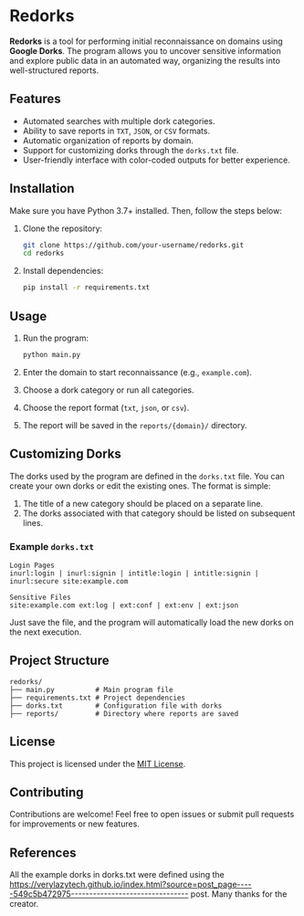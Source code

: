 # Redorks

**Redorks** is a tool for performing initial reconnaissance on domains using **Google Dorks**. The program allows you to uncover sensitive information and explore public data in an automated way, organizing the results into well-structured reports.

## Features

- Automated searches with multiple dork categories.
- Ability to save reports in `TXT`, `JSON`, or `CSV` formats.
- Automatic organization of reports by domain.
- Support for customizing dorks through the `dorks.txt` file.
- User-friendly interface with color-coded outputs for better experience.

## Installation

Make sure you have Python 3.7+ installed. Then, follow the steps below:

1. Clone the repository:
   ```bash
   git clone https://github.com/your-username/redorks.git
   cd redorks
   ```

2. Install dependencies:
   ```bash
   pip install -r requirements.txt
   ```

## Usage

1. Run the program:
   ```bash
   python main.py
   ```

2. Enter the domain to start reconnaissance (e.g., `example.com`).

3. Choose a dork category or run all categories.

4. Choose the report format (`txt`, `json`, or `csv`).

5. The report will be saved in the `reports/{domain}/` directory.

## Customizing Dorks

The dorks used by the program are defined in the `dorks.txt` file. You can create your own dorks or edit the existing ones. The format is simple:

1. The title of a new category should be placed on a separate line.
2. The dorks associated with that category should be listed on subsequent lines.

### Example `dorks.txt`

```plaintext
Login Pages
inurl:login | inurl:signin | intitle:login | intitle:signin | inurl:secure site:example.com

Sensitive Files
site:example.com ext:log | ext:conf | ext:env | ext:json
```

Just save the file, and the program will automatically load the new dorks on the next execution.

## Project Structure

```plaintext
redorks/
├── main.py          # Main program file
├── requirements.txt # Project dependencies
├── dorks.txt        # Configuration file with dorks
├── reports/         # Directory where reports are saved
```

## License

This project is licensed under the [MIT License](LICENSE).

## Contributing

Contributions are welcome! Feel free to open issues or submit pull requests for improvements or new features.

## References

All the example dorks in dorks.txt were defined using the https://verylazytech.github.io/index.html?source=post_page-----549c5b472975-------------------------------- post. Many thanks for the creator.
